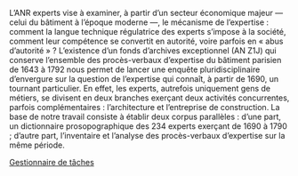 L’ANR experts vise à examiner, à partir d’un secteur économique majeur — celui du bâtiment à l’époque moderne —, le mécanisme de l’expertise : comment la langue technique régulatrice des experts s’impose à la société, comment leur compétence se convertit en autorité, voire parfois en « abus d’autorité » ? L’existence d’un fonds d’archives exceptionnel (AN Z1J) qui conserve l’ensemble des procès-verbaux d’expertise du bâtiment parisien de 1643 à 1792 nous permet de lancer une enquête pluridisciplinaire d’envergure sur la question de l’expertise qui connaît, à partir de 1690, un tournant particulier. En effet, les experts, autrefois uniquement gens de métiers, se divisent en deux branches exerçant deux activités concurrentes, parfois complémentaires : l’architecture et l’entreprise de construction. La base de notre travail consiste à établir deux corpus parallèles : d’une part, un dictionnaire prosopographique des 234 experts exerçant de 1690 à 1790 ; d’autre part, l’inventaire et l’analyse des procès-verbaux d’expertise sur la même période.

[Gestionnaire de tâches](https://github.com/orgs/anrExperts/projects)
